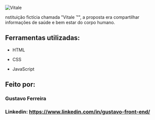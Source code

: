 ![Vitale](https://github.com/user-attachments/assets/f1f6fe2d-57b5-4f25-b64c-80f0cc9ae123)

nstituição fictícia chamada "Vitale ™", a proposta era compartilhar informações de saúde e bem estar do corpo humano.

## Ferramentas utilizadas:

* HTML

* CSS

* JavaScript

## Feito por:

### Gustavo Ferreira

### Linkedin: https://www.linkedin.com/in/gustavo-front-end/
